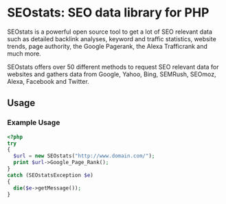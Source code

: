 # SEOstats: SEO data library for PHP

SEOstats is a powerful open source tool to get a lot of SEO relevant data such as detailed backlink analyses, keyword and traffic statistics, website trends, page authority, the Google Pagerank, the Alexa Trafficrank and much more. 

SEOstats offers over 50 different methods to request SEO relevant data for websites and gathers data from Google, Yahoo, Bing, SEMRush, SEOmoz, Alexa, Facebook and Twitter.


## Usage

### Example Usage
```php
<?php
try 
{
  $url = new SEOstats("http://www.domain.com/");
  print $url->Google_Page_Rank();
} 
catch (SEOstatsException $e) 
{
  die($e->getMessage());
}
```
